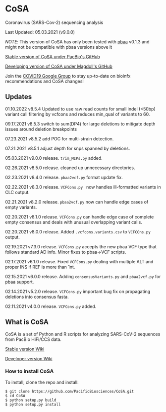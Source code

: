 
# CoSA
Coronavirus (SARS-Cov-2) sequencing analysis

Last Updated: 05.03.2021 (v9.0.0)

*NOTE*: This version of CoSA has only been tested with [pbaa](https://github.com/pacificbiosciences/pbaa) v0.1.3 and might not be compatible with pbaa versions above it

[Stable version of CoSA under PacBio's GitHub](https://github.com/pacificbiosciences/CoSA)

[Developing version of CoSA under Magdoll's GitHub](https://github.com/Magdoll/CoSA)

Join the [COVID19 Google Group](https://groups.google.com/g/smrt_covid19) to stay up-to-date on bioinfx recommendations and CoSA changes!


## Updates
01.10.2022    v8.5.4 Updated to use raw read counts for small indel (<50bp) variant call filtering by vcfcons and reduces min_qual of variants to 60.

09.17.2021    v8.5.3 switch to sum(DP4) for large deletions to mitigate depth issues around deletion breakpoints 

07.23.2021    v8.5.2 add POC for multi-strain detection.

07.21.2021    v8.5.1 adjust depth for snps spanned by deletions.

05.03.2021    v9.0.0 release. `trim_MIPs.py` added.

02.26.2021    v8.5.0 release. cleaned up unnecessary directories.

02.23.2021    v8.4.0 release. `pbaa2vcf.py` format update fix.

02.22.2021    v8.3.0 release. `VCFCons.py ` now handles ill-formatted variants in CLC output.

02.21.2021    v8.2.0 release. `pbaa2vcf.py` now can handle edge cases of empty variants.

02.20.2021    v8.1.0 release. `VCFCons.py` can handle edge case of complete empty consensus and deals with unusual overlapping variant calls.

02.20.2021    v8.0.0 release. Added `.vcfcons.variants.csv` to `VCFCOns.py` output.

02.19.2021    v7.3.0 release. `VCFCons.py` accepts the new pbaa VCF type that follows standard AD info. Minor fixes to pbaa->VCF scripts.

02.17.2021    v6.1.0 release. Fixed `VCFCons.py` dealing with multiple ALT and proper INS if REF is more than 1nt.

02.15.2021    v6.0.0 release. Adding `consensusVariants.py` and `pbaa2vcf.py` for pbaa support.

02.14.2021    v5.2.0 release. `VCFCons.py` important bug fix on propagating deletions into consensus fasta.

02.11.2021    v4.0.0 release. `VCFCons.py` added.

## What is CoSA

CoSA is a set of Python and R scripts for analyzing SARS-CoV-2 sequences from PacBio HiFi/CCS data.  

[Stable version Wiki](https://github.com/PacificBiosciences/CoSA/wiki)

[Developer version Wiki](https://github.com/Magdoll/CoSA/wiki)


<a name="install"/>

### How to install CoSA

To install, clone the repo and install:

```
$ git clone https://github.com/PacificBiosciences/CoSA.git
$ cd CoSA
$ python setup.py build
$ python setup.py install
```
